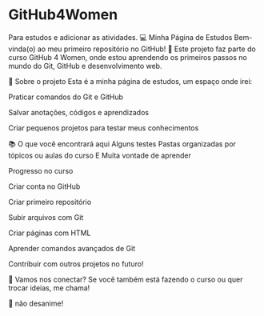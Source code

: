 # GitHub4Women
Para estudos e adicionar as atividades.
💻 Minha Página de Estudos
Bem-vinda(o) ao meu primeiro repositório no GitHub! 🌟
Este projeto faz parte do curso GitHub 4 Women, onde estou aprendendo os primeiros passos no mundo do Git, GitHub e desenvolvimento web.

🚀 Sobre o projeto
Esta é a minha página de estudos, um espaço onde irei:

Praticar comandos do Git e GitHub

Salvar anotações, códigos e aprendizados

Criar pequenos projetos para testar meus conhecimentos


📚 O que você encontrará aqui 
Alguns testes 
Pastas organizadas por tópicos ou 
aulas do curso 
E Muita vontade de aprender

Progresso no curso

 Criar conta no GitHub

 Criar primeiro repositório

 Subir arquivos com Git

 Criar páginas com HTML

 Aprender comandos avançados de Git

 Contribuir com outros projetos no futuro!

🤝 Vamos nos conectar?
Se você também está fazendo o curso ou quer trocar ideias, me chama!

🚀 não desanime!
